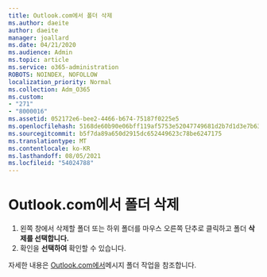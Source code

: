 ```yaml
---
title: Outlook.com에서 폴더 삭제
ms.author: daeite
author: daeite
manager: joallard
ms.date: 04/21/2020
ms.audience: Admin
ms.topic: article
ms.service: o365-administration
ROBOTS: NOINDEX, NOFOLLOW
localization_priority: Normal
ms.collection: Adm_O365
ms.custom:
- "271"
- "8000016"
ms.assetid: 052172e6-bee2-4466-b674-75187f0225e5
ms.openlocfilehash: 5168de60b90e06bff119af5753e52047749681d2b7d1d3e7b632afe5607713a2
ms.sourcegitcommit: b5f7da89a650d2915dc652449623c78be6247175
ms.translationtype: MT
ms.contentlocale: ko-KR
ms.lasthandoff: 08/05/2021
ms.locfileid: "54024788"
---
```

# <a name="delete-a-folder-in-outlookcom"></a>Outlook.com에서 폴더 삭제

1. 왼쪽 창에서 삭제할 폴더 또는 하위 폴더를 마우스 오른쪽 단추로 클릭하고 폴더 **삭제를 선택합니다.**
2. 확인을 **선택하여** 확인할 수 있습니다.

자세한 내용은 [Outlook.com에서](https://support.office.com/article/6bb0723a-f39f-4a8d-bb3f-fab5dcc2510a?wt.mc_id=Office_Outlook_com_Alchemy)메시지 폴더 작업을 참조합니다.